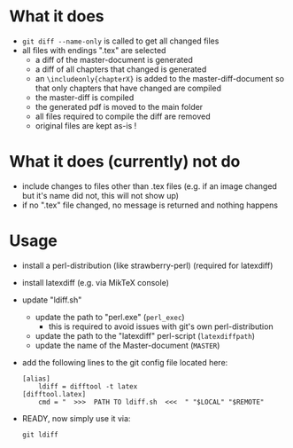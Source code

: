 # What it does

* `git diff --name-only` is called to get all changed files
* all files with endings ".tex" are selected
	* a diff of the master-document is generated
	* a diff of all chapters that changed is generated
	* an `\includeonly{chapterX}` is added to the master-diff-document 
	  so that only chapters that have changed are compiled
	* the master-diff is compiled 
	* the generated pdf is moved to the main folder
	* all files required to compile the diff are removed
	* original files are kept as-is !  


# What it does (currently) not do

* include changes to files other than .tex files
  (e.g. if an image changed but it's name did not, this will not show up)
* if no ".tex" file changed, no message is returned and nothing happens


# Usage

* install a perl-distribution (like strawberry-perl) (required for latexdiff)
* install latexdiff (e.g. via MikTeX console)

* update "ldiff.sh"
	* update the path to "perl.exe" (`perl_exec`) 
		* this is required to avoid issues with git's own perl-distribution
	* update the path to the "latexdiff" perl-script (`latexdiffpath`)
	* update the name of the Master-document (`MASTER`)

* add the following lines to the git config file located here:
	```
	[alias]
		ldiff = difftool -t latex 
	[difftool.latex]
		cmd = "  >>>  PATH TO ldiff.sh  <<<  " "$LOCAL" "$REMOTE"
	```
* READY, now simply use it via:
	```
	git ldiff
	```

